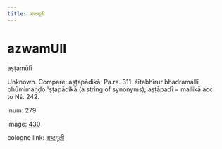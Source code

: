 ```yaml
---
title: अष्टमूली
---
```


# azwamUlI

aṣṭamūlī  <div n="P" />Unknown. Compare: aṣṭapādikā: Pa.ra. 311: śītabhīrur bhadramallī <div n="lb" />bhūmimaṇḍo 'ṣṭapādikā (a string of synonyms); aṣṭāpadī = mallikā acc. <div n="lb" />to Nś. 242.

lnum: 279

image: [430](https://www.sanskrit-lexicon.uni-koeln.de/scans/csl-apidev/servepdf.php?dict=snp&page=430)

cologne link: [अष्टमूली](https://sanskrit-lexicon.uni-koeln.de/scans/csl-apidev/getword.php?dict=snp&key=अष्टमूली)

